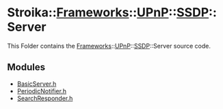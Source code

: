# Stroika::[Frameworks](../../../)::[UPnP](../../)::[SSDP](../)::Server

This Folder contains the [Frameworks](../../../)::[UPnP](../../)::[SSDP](../)::Server source code.

## Modules

- [BasicServer.h](BasicServer.h)
- [PeriodicNotifier.h](PeriodicNotifier.h)
- [SearchResponder.h](SearchResponder.h)
